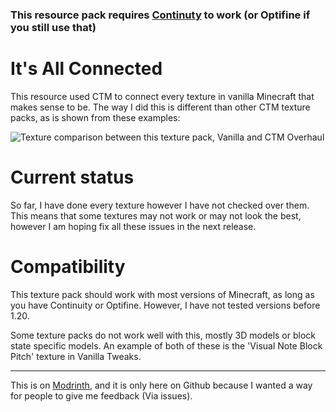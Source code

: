 ### This resource pack requires [Continuty](https://modrinth.com/mod/continuity) to work (or Optifine if you still use that)

# It's All Connected

This resource used CTM to connect every texture in vanilla Minecraft that makes sense to be. The way I did this is different than other CTM texture packs, as is shown from these examples:

![Texture comparison between this texture pack, Vanilla and CTM Overhaul](https://cdn-raw.modrinth.com/data/t4YAPTH1/images/dc1e24e85e84b7fed8399b5c00f9a4b596aa912d.png)

# Current status

So far, I have done every texture however I have not checked over them. This means that some textures may not work or may not look the best, however I am hoping fix all these issues in the next release.

# Compatibility

This texture pack should work with most versions of Minecraft, as long as you have Continuity or Optifine. However, I have not tested versions before 1.20.

Some texture packs do not work well with this, mostly 3D models or block state specific models. An example of both of these is the 'Visual Note Block Pitch' texture in Vanilla Tweaks.

---
This is on [Modrinth](https://modrinth.com/mod/its-all-connected), and it is only here on Github because I wanted a way for people to give me feedback (Via issues).
